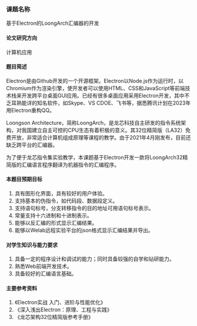 ### 课题名称
基于Electron的LoongArch汇编器的开发

#### 论文研究方向
计算机应用

#### 题目简述
Electron是由Github开发的一个开源框架。Electron以Node.js作为运行时，以Chromium作为渲染引擎，使开发者可以使用HTML、CSS和JavaScript等前端技术栈来开发跨平台桌面GUI应用。已经有很多桌面应用采用Electron开发，其中不乏耳熟能详的知名软件，如Skype、VS CDOE、飞书等，据悉腾讯计划在2023年用Electron重构QQ。

Loongson Architecture，简称LoongArch，是龙芯科技自主研发的指令系统架构，对我国建立自主可控的CPU生态有着积极的意义。其32位精简版（LA32）免费开放，非常适合计算机组成原理等课程的教学。由于2021年4月刚发布，目前还缺乏跨平台的汇编器。

为了便于龙芯指令集实验教学，本课题基于Electron开发一款将LoongArch32精简版的汇编语言程序翻译为机器指令的汇编程序。

#### 本题目预期目标
1. 具有图形化界面，具有较好的用户体验。
2. 支持基本的伪指令，如代码段、数据段定义。
3. 支持语句标号，分支转移指令的目的地址可用语句标号表示。
4. 常量支持十六进制和十进制表示。
5. 能够以反汇编的形式显示汇编结果。
6. 能够以Welab远程实验平台的json格式显示汇编结果并导出。

#### 对学生知识与能力要求
1. 具备一定的程序设计和调试的能力；同时具备较强的自学和钻研能力。
2. 熟悉Web前端开发技术。
3. 具备较好的汇编语言基础。

#### 主要参考资料
1. 《Electron实战 入门、进阶与性能优化》
2. 《深入浅出Electron：原理、工程与实践》
3. 《龙芯架构32位精简版参考手册》

